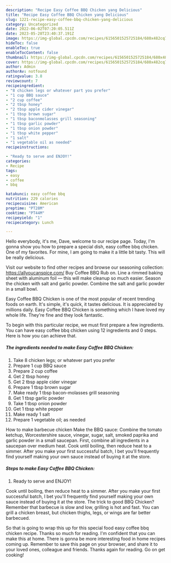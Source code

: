 ```yaml
---
description: "Recipe Easy Coffee BBQ Chicken yang Delicious"
title: "Recipe Easy Coffee BBQ Chicken yang Delicious"
slug: 1221-recipe-easy-coffee-bbq-chicken-yang-delicious
category: Uncategorized
date: 2022-06-02T07:20:05.511Z
date: 2023-05-28T23:40:37.191Z
image: https://img-global.cpcdn.com/recipes/6156501525725184/680x482cq70/easy-coffee-bbq-chicken-recipe-main-photo.jpg
hideToc: false
enableToc: true
enableTocContent: false
thumbnail: https://img-global.cpcdn.com/recipes/6156501525725184/680x482cq70/easy-coffee-bbq-chicken-recipe-main-photo.jpg
cover: https://img-global.cpcdn.com/recipes/6156501525725184/680x482cq70/easy-coffee-bbq-chicken-recipe-main-photo.jpg
author: Admin
authorAv: notfound
ratingvalue: 3.8
reviewcount: 7
recipeingredient:
- "8 chicken legs or whatever part you prefer"
- "1 cup BBQ sauce"
- "2 cup coffee"
- "2 tbsp honey"
- "2 tbsp apple cider vinegar"
- "1 tbsp brown sugar"
- "1 tbsp baconmolasses grill seasoning"
- "1 tbsp garlic powder"
- "1 tbsp onion powder"
- "1 tbsp white pepper"
- "1 salt"
- "1 vegetable oil as needed"
recipeinstructions:

- "Ready to serve and ENJOY!"
categories:
- Recipe
tags:
- easy
- coffee
- bbq

katakunci: easy coffee bbq 
nutrition: 229 calories
recipecuisine: American
preptime: "PT28M"
cooktime: "PT44M"
recipeyield: "1"
recipecategory: Lunch

---
```



Hello everybody, it's me, Dave, welcome to our recipe page. Today, I'm gonna show you how to prepare a special dish, easy coffee bbq chicken. One of my favorites. For mine, I am going to make it a little bit tasty. This will be really delicious.

Visit our website to find other recipes and browse our seasoning collection: https://allyoucanspice.com/ Buy Coffee BBQ Rub on. Line a rimmed baking sheet with aluminum foil — this will make cleanup so much easier. Season the chicken with salt and garlic powder. Combine the salt and garlic powder in a small bowl.

Easy Coffee BBQ Chicken is one of the most popular of recent trending foods on earth. It's simple, it's quick, it tastes delicious. It is appreciated by millions daily. Easy Coffee BBQ Chicken is something which I have loved my whole life. They're fine and they look fantastic.


To begin with this particular recipe, we must first prepare a few ingredients. You can have easy coffee bbq chicken using 12 ingredients and 0 steps. Here is how you can achieve that.

<!--inarticleads1-->

##### The ingredients needed to make Easy Coffee BBQ Chicken:

1. Take 8 chicken legs; or whatever part you prefer
1. Prepare 1 cup BBQ sauce
1. Prepare 2 cup coffee
1. Get 2 tbsp honey
1. Get 2 tbsp apple cider vinegar
1. Prepare 1 tbsp brown sugar
1. Make ready 1 tbsp bacon-molasses grill seasoning
1. Get 1 tbsp garlic powder
1. Take 1 tbsp onion powder
1. Get 1 tbsp white pepper
1. Make ready 1 salt
1. Prepare 1 vegetable oil; as needed


How to make barbecue chicken Make the BBQ sauce: Combine the tomato ketchup, Worcestershire sauce, vinegar, sugar, salt, smoked paprika and garlic powder in a small saucepan. First, combine all ingredients in a saucepan over medium heat. Cook until boiling, then reduce heat to a simmer. After you make your first successful batch, I bet you&#39;ll frequently find yourself making your own sauce instead of buying it at the store. 

<!--inarticleads2-->

##### Steps to make Easy Coffee BBQ Chicken:


1. Ready to serve and ENJOY!

Cook until boiling, then reduce heat to a simmer. After you make your first successful batch, I bet you&#39;ll frequently find yourself making your own sauce instead of buying it at the store. The trick to good BBQ Chicken? Remember that barbecue is slow and low, grilling is hot and fast. You can grill a chicken breast, but chicken thighs, legs, or wings are far better barbecued. 

So that is going to wrap this up for this special food easy coffee bbq chicken recipe. Thanks so much for reading. I'm confident that you can make this at home. There is gonna be more interesting food in home recipes coming up. Remember to save this page on your browser, and share it to your loved ones, colleague and friends. Thanks again for reading. Go on get cooking!
